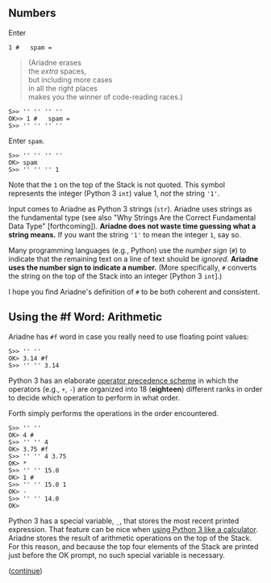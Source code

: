 ## Numbers

Enter

    1 #   spam =
    
> (Ariadne erases\
> the _extra_ spaces,\
> but including more cases\
> in all the right places\
> makes you the winner of code-reading races.)

    S>> '' '' '' ''
    OK>> 1 #   spam =
    S>> '' '' '' ''
    
Enter `spam`.

    S>> '' '' '' ''
    OK> spam
    S>> '' '' '' 1
    
Note that the `1` on the top of the Stack is not quoted.
This symbol represents the integer (Python 3 `int`) value 1, _not_ the string `'1'`.

Input comes to Ariadne as Python 3 strings (`str`).
Ariadne uses strings as the fundamental type
(see also "Why Strings Are the Correct Fundamental Data Type" [forthcoming]).
**Ariadne does not waste time guessing what a string means.**
If you want the string `'1'` to mean the integer `1`, say so.

Many programming languages (e.g., Python) use the _number sign_ (`#`) to indicate that the remaining text on a line of text should be _ignored_.
**Ariadne uses the number sign to indicate a number.**
(More specifically, `#` converts the string on the top of the Stack into an integer \[Python 3 `int`\].)

I hope you find Ariadne's definition of `#` to be both coherent and consistent.

## Using the \#f Word: Arithmetic

Ariadne has `#f` word in case you really need to use floating point values:

    S>> '' ''
    OK> 3.14 #f
    S>> '' '' 3.14

Python 3 has an elaborate [operator precedence scheme](https://docs.python.org/3/reference/expressions.html) in which the operators (e.g., `+`, `-`) are organized into 18 (**eighteen**) different ranks in order to decide which operation to perform in what order.

Forth simply performs the operations in the order encountered.


    S>> '' ''
    OK> 4 #
    S>> '' '' 4
    OK> 3.75 #f
    S>> '' '' 4 3.75
    OK> *
    S>> '' '' 15.0
    OK> 1 #
    S>> '' '' 15.0 1
    OK> -
    S>> '' '' 14.0
    OK>

Python 3 has a special variable, `_`, that stores the most recent printed expression.
That feature can be nice when [using Python 3 like a calculator](https://docs.python.org/3/tutorial/introduction.html#using-python-as-a-calculator).
Ariadne stores the result of arithmetic operations on the top of the Stack.
For this reason, and because the top four elements of the Stack are printed just before the OK prompt, no such special variable is necessary.



([continue](./body5.md))
